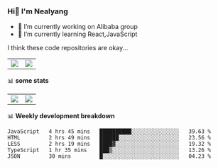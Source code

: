 ### Hi👋 I'm Nealyang

- 🔭 I’m currently working on Alibaba group
- 🌱 I’m currently learning React,JavaScript


I think these code repositories are okay...

<table>
  <tbody>
    <tr>
      <td>
        <a href="https://github.com/Nealyang/React-Express-Blog-Demo">
          <img align="center" src="https://github-readme-stats.vercel.app/api/pin/?username=Nealyang&repo=React-Express-Blog-Demo&theme=chartreuse-dark" />
        </a>
      </td>
       <td>
        <a href="https://github.com/Nealyang/PersonalBlog">
          <img align="center" src="https://github-readme-stats.vercel.app/api/pin/?username=Nealyang&repo=PersonalBlog&theme=chartreuse-dark" />
        </a>
      </td>
    </tr>
  </tbody>
</table>

📊 **some stats**


<table>
  <tbody>
    <tr>
      <td>
          <img align="center" src="https://github-readme-stats.vercel.app/api?username=Nealyang&theme=chartreuse-dark&show_icons=true" />
      </td>
       <td>
          <img align="center" src="https://github-readme-stats.vercel.app/api/top-langs/?username=Nealyang&theme=chartreuse-dark" />
      </td>
    </tr>
  </tbody>
</table>

📊 **Weekly development breakdown**

<!--START_SECTION:waka-->
```text
JavaScript   4 hrs 45 mins   ██████████░░░░░░░░░░░░░░░   39.63 % 
HTML         2 hrs 49 mins   ██████░░░░░░░░░░░░░░░░░░░   23.56 % 
LESS         2 hrs 19 mins   ████▓░░░░░░░░░░░░░░░░░░░░   19.32 % 
TypeScript   1 hr 35 mins    ███▒░░░░░░░░░░░░░░░░░░░░░   13.26 % 
JSON         30 mins         █░░░░░░░░░░░░░░░░░░░░░░░░   04.23 % 
```
<!--END_SECTION:waka-->
